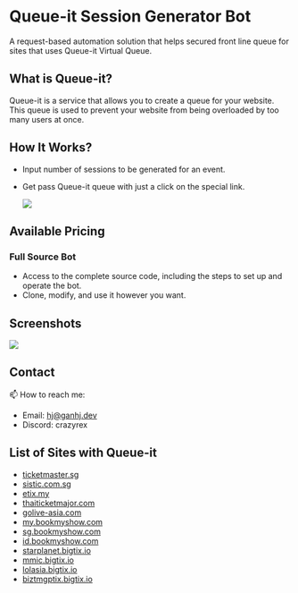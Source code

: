# Queue-it Session Generator Bot
A request-based automation solution that helps secured front line queue for sites that uses Queue-it Virtual Queue.

## What is Queue-it?
Queue-it is a service that allows you to create a queue for your website. This queue is used to prevent your website from being overloaded by too many users at once.

## How It Works?
- Input number of sessions to be generated for an event.
- Get pass Queue-it queue with just a click on the special link.
  
  [![](https://github.com/user-attachments/assets/8acd3b80-9b5c-477c-8841-ef5a6133cbfb)](#)


## Available Pricing  
### **Full Source Bot**
- Access to the complete source code, including the steps to set up and operate the bot.
- Clone, modify, and use it however you want.

## Screenshots
[![](https://github.com/user-attachments/assets/1800c474-cf9f-4187-aea0-fa266857cd2f)](#)


## Contact
📫 How to reach me: 
- Email: hj@ganhj.dev
- Discord: crazyrex


## List of Sites with Queue-it
- [ticketmaster.sg](https://ticketmaster.sg/)
- [sistic.com.sg](https://sistic.com.sg/)
- [etix.my](https://etix.my/)
- [thaiticketmajor.com](https://thaiticketmajor.com/)
- [golive-asia.com](https://golive-asia.com/)
- [my.bookmyshow.com](https://my.bookmyshow.com/)
- [sg.bookmyshow.com](https://sg.bookmyshow.com/)
- [id.bookmyshow.com](https://id.bookmyshow.com/)
- [starplanet.bigtix.io](https://starplanet.bigtix.io/)
- [mmic.bigtix.io](https://mmic.bigtix.io/)
- [lolasia.bigtix.io](https://lolasia.bigtix.io/)
- [biztmgptix.bigtix.io](https://biztmgptix.bigtix.io/)
